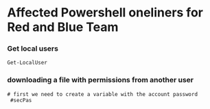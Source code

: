# Affected Powershell oneliners for Red and Blue Team
### Get local users
```
Get-LocalUser

```

### downloading a file with permissions from another user
```
# first we need to create a variable with the account password
 #secPas

```
